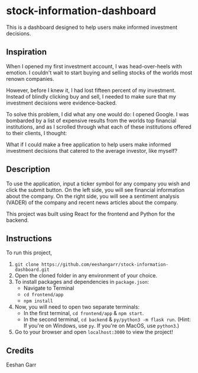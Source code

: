 # stock-information-dashboard
This is a dashboard designed to help users make informed investment decisions.

## Inspiration
When I opened my first investment account, I was head-over-heels with emotion. I couldn't wait to start buying and selling stocks of the worlds most renown companies. 

However, before I knew it, I had lost fifteen percent of my investment. Instead of blindly clicking buy and sell, I needed to make sure that my investment decisions were evidence-backed.

To solve this problem, I did what any one would do: I opened Google. I was bombarded by a list of expensive results from the worlds top financial institutions, and as I scrolled through what each of these institutions offered to their clients, I thought:

What if I could make a free application to help users make informed investment decisions that catered to the average investor, like myself?

## Description
To use the application, input a ticker symbol for any company you wish and click the submit button. On the left side, you will see financial information about the company. On the right side, you will see a sentiment analysis (VADER) of the company and recent news articles about the company. 
    
This project was built using React for the frontend and Python for the backend.

## Instructions
To run this project,

1. `git clone https://github.com/eeshangarr/stock-information-dashboard.git`
2.  Open the cloned folder in any environment of your choice.
3.  To install packages and dependencies in `package.json`:
     -  Navigate to Terminal
     - `cd frontend/app`
     - `npm install`
4.  Now, you will need to open two separate terminals:
    - In the first terminal, `cd frontend/app` & `npm start`.
    - In the second terminal, `cd backend` & `py/python3 -m flask run`. (Hint: If you're on Windows, use `py`. If you're on MacOS, use `python3`.)
5. Go to your browser and open `localhost:3000` to view the project!

## Credits
Eeshan Garr
